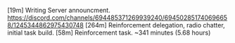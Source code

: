 [19m]  Writing Server announcment. https://discord.com/channels/694485371269939240/694502851740696658/1245344862975430748
[264m] Reinforcement delegation, radio chatter, initial task build.
[58m]  Reinforcement task.
~341 minutes (5.68 hours)